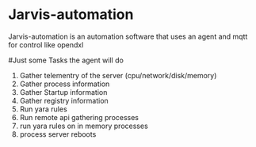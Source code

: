 # Jarvis-automation
 Jarvis-automation is an automation software that uses an agent and mqtt for control like opendxl

#Just some Tasks the agent will do
1. Gather telementry of the server (cpu/network/disk/memory)
2. Gather process information
3. Gather Startup information
4. Gather registry information
5. Run yara rules
6. Run remote api gathering processes
7. run yara rules on in memory processes
8. process server reboots
